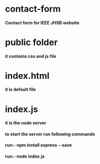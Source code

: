 # contact-form
#### Contact form for IEEE JHSB website

# public folder
#### it contains css and js file

# index.html
#### it is default file

# index.js 
#### it is the node server 
#### to start the server run following commands
#### run:- npm install express --save
#### run:- node index.js
